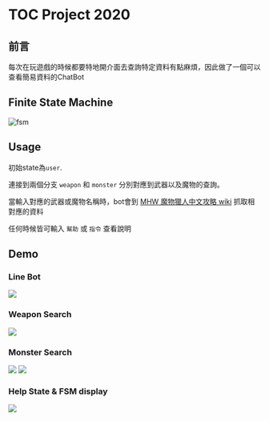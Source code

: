 # TOC Project 2020
## 前言
每次在玩遊戲的時候都要特地開介面去查詢特定資料有點麻煩，因此做了一個可以查看簡易資料的ChatBot


## Finite State Machine
![fsm](https://i.imgur.com/UMF1uRi.png)

## Usage
初始state為`user`.

連接到兩個分支 `weapon` 和 `monster` 分別對應到武器以及魔物的查詢。

當輸入對應的武器或魔物名稱時，bot會到 [MHW 魔物獵人中文攻略 wiki](http://https://www.mhchinese.wiki/) 抓取相對應的資料

任何時候皆可輸入 `幫助` 或 `指令` 查看說明

## Demo
### Line Bot
![](https://i.imgur.com/nJhM4Y9.png)
### Weapon Search
![](https://i.imgur.com/6XQVxqv.png)
### Monster Search
![](https://i.imgur.com/x8NPSYw.png)
![](https://i.imgur.com/2qc4ioY.png)
### Help State & FSM display
![](https://i.imgur.com/LAjfreo.png)
